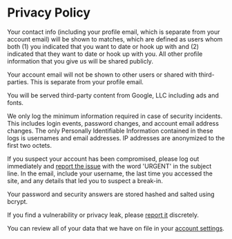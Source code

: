 # Privacy Policy

Your contact info (including your profile email, which is separate from your account email) will be shown to matches, which are defined as users whom both (1) you indicated that you want to date or hook up with and (2) indicated that they want to date or hook up with you. All other profile information that you give us will be shared publicly.

Your account email will not be shown to other users or shared with third-parties. This is separate from your profile email.

You will be served third-party content from Google, LLC including ads and fonts.

We only log the minimum information required in case of security incidents. This includes login events, password changes, and account email address changes. The only Personally Identifiable Information contained in these logs is usernames and email addresses. IP addresses are anonymized to the first two octets.

If you suspect your account has been compromised, please log out immediately and [report the issue](security@vrlfp.net) with the word 'URGENT' in the subject line. In the email, include your username, the last time you accessed the site, and any details that led you to suspect a break-in.

Your password and security answers are stored hashed and salted using bcrypt.

If you find a vulnerability or privacy leak, please [report it](mailto:security@vrlfp.net) discretely.

You can review all of your data that we have on file in your [account settings](/edit).
